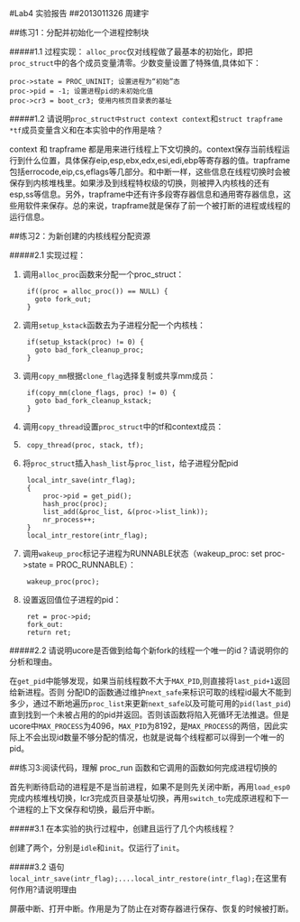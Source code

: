 #Lab4 实验报告
##2013011326   周建宇

##练习1：分配并初始化一个进程控制块

#####1.1 过程实现：
`alloc_proc`仅对线程做了最基本的初始化，即把`proc_struct`中的各个成员变量清零。少数变量设置了特殊值,具体如下：

	proc->state = PROC_UNINIT; 设置进程为“初始”态
	proc->pid = -1; 设置进程pid的未初始化值
	proc->cr3 = boot_cr3; 使用内核页目录表的基址

#####1.2 请说明`proc_struct中struct context context`和`struct trapframe *tf`成员变量含义和在本实验中的作用是啥？

context 和 trapframe 都是用来进行线程上下文切换的。context保存当前线程运行到什么位置，具体保存eip,esp,ebx,edx,esi,edi,ebp等寄存器的值。trapframe包括errocode,eip,cs,eflags等几部分。和中断一样，这些信息在线程切换时会被保存到内核堆栈里。如果涉及到线程特权级的切换，则被押入内核栈的还有esp,ss等信息。另外，trapframe中还有许多段寄存器信息和通用寄存器信息，这些用软件来保存。总的来说，trapframe就是保存了前一个被打断的进程或线程的运行信息。

##练习2：为新创建的内核线程分配资源

#####2.1 实现过程：

1. 调用`alloc_proc`函数来分配一个proc_struct：

		if((proc = alloc_proc()) == NULL) {
	      goto fork_out;
	    }

2. 调用`setup_kstack`函数去为子进程分配一个内核栈：

		if(setup_kstack(proc) != 0) {
	      goto bad_fork_cleanup_proc;
	    }

3. 调用`copy_mm`根据`clone_flag`选择复制或共享mm成员：

		if(copy_mm(clone_flags, proc) != 0) {
	      goto bad_fork_cleanup_kstack;
	    }
4. 调用`copy_thread`设置`proc_struct`中的tf和context成员：
5. 
		copy_thread(proc, stack, tf);

5. 将`proc_struct`插入`hash_list`与`proc_list`，给子进程分配pid

		local_intr_save(intr_flag);
	    {
	        proc->pid = get_pid();
	        hash_proc(proc);
	        list_add(&proc_list, &(proc->list_link));
	        nr_process++;
	    }
	    local_intr_restore(intr_flag);

6. 调用`wakeup_proc`标记子进程为RUNNABLE状态（wakeup_proc:  set proc->state = PROC_RUNNABLE）：

		wakeup_proc(proc);
		
7. 设置返回值位子进程的pid：

		ret = proc->pid;
		fork_out:
    	return ret;

#####2.2 请说明ucore是否做到给每个新fork的线程一个唯一的id？请说明你的分析和理由。

在`get_pid`中能够发现，如果当前线程数不大于`MAX_PID`,则直接将`last_pid+1`返回给新进程。否则
分配ID的函数通过维护`next_safe`来标识可取的线程id最大不能到多少，通过不断地遍历`proc_list`来更新`next_safe`以及可能可用的`pid(last_pid`)直到找到一个未被占用的的pid并返回。否则该函数将陷入死循环无法推退。但是ucore中`MAX_PROCESS`为4096，`MAX_PID`为8192，是`MAX_PROCESS`的两倍，因此实际上不会出现id数量不够分配的情况，也就是说每个线程都可以得到一个唯一的pid。

##练习3:阅读代码，理解 proc_run 函数和它调用的函数如何完成进程切换的

首先判断待启动的进程是不是当前进程，如果不是则先关闭中断，再用`load_esp0`完成内核堆栈切换，lcr3完成页目录基址切换，再用`switch_to`完成原进程和下一个进程的上下文保存和切换，最后开中断。

#####3.1 在本实验的执行过程中，创建且运行了几个内核线程？

创建了两个，分别是`idle`和`init`。仅运行了`init`。

#####3.2 语句`local_intr_save(intr_flag);....local_intr_restore(intr_flag);`在这里有何作用?请说明理由

屏蔽中断、打开中断。作用是为了防止在对寄存器进行保存、恢复的时候被打断。